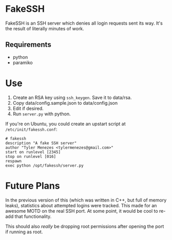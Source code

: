 # FakeSSH

FakeSSH is an SSH server which denies all login requests sent its way. It's the result of literally minutes of work.

## Requirements

* python
* paramiko

# Use

1. Create an RSA key using `ssh_keygen`. Save it to data/rsa.
1. Copy data/config.sample.json to data/config.json
1. Edit if desired.
1. Run `server.py` with python.

If you're on Ubuntu, you could create an upstart script at `/etc/init/fakessh.conf`:

    # fakessh
    description "A fake SSH server"
    author "Tyler Menezes <tylermenezes@gmail.com>"
    start on runlevel [2345]
    stop on runlevel [016]
    respawn
    exec python /opt/fakessh/server.py

# Future Plans

In the previous version of this (which was written in C++, but full of memory leaks), statistics about attempted logins were tracked. This made for an awesome MOTD on the real SSH port. At some point, it would be cool to re-add that functionality.

This should also *really* be dropping root permissions after opening the port if running as root.